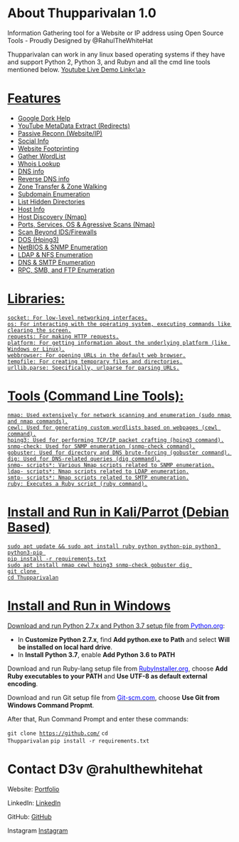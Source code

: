 # About Thupparivalan 1.0
Information Gathering tool for a Website or IP address using Open Source Tools - Proudly Designed by @RahulTheWhiteHat

Thupparivalan can work in any linux based operating systems if they have and support Python 2, Python 3, and Rubyn and all the cmd line tools mentioned below.
<a href="https://youtu.be/7InI9vDDsgM">Youtube Live Demo Link<\a>

# Features
 * Google Dork Help
 * YouTube MetaData Extract (Redirects)
 * Passive Reconn (Website/IP)
 * Social Info
 * Website Footprinting
 * Gather WordList
 * Whois Lookup
 * DNS info
 * Reverse DNS info
 * Zone Transfer & Zone Walking
 * Subdomain Enumeration
 * List Hidden Directories
 * Host Info
 * Host Discovery (Nmap)
 * Ports, Services, OS & Agressive Scans (Nmap)
 * Scan Beyond IDS/Firewalls
 * DOS (Hping3)
 * NetBIOS & SNMP Enumeration
 * LDAP & NFS Enumeration                    
 * DNS & SMTP Enumeration
 * RPC, SMB, and FTP Enumeration 
 
# Libraries:
    socket: For low-level networking interfaces.
    os: For interacting with the operating system, executing commands like clearing the screen.
    requests: For making HTTP requests.
    platform: For getting information about the underlying platform (like Windows or Linux).
    webbrowser: For opening URLs in the default web browser.
    tempfile: For creating temporary files and directories.
    urllib.parse: Specifically, urlparse for parsing URLs.

# Tools (Command Line Tools):
    nmap: Used extensively for network scanning and enumeration (sudo nmap and nmap commands).
    cewl: Used for generating custom wordlists based on webpages (cewl command).
    hping3: Used for performing TCP/IP packet crafting (hping3 command).
    snmp-check: Used for SNMP enumeration (snmp-check command).
    gobuster: Used for directory and DNS brute-forcing (gobuster command).  
    dig: Used for DNS-related queries (dig command).
    snmp- scripts*: Various Nmap scripts related to SNMP enumeration.
    ldap- scripts*: Nmap scripts related to LDAP enumeration.
    smtp- scripts*: Nmap scripts related to SMTP enumeration.
    ruby: Executes a Ruby script (ruby command).
 
 # Install and Run in Kali/Parrot (Debian Based)
 
    sudo apt update && sudo apt install ruby python python-pip python3 python3-pip 
    pip install -r requirements.txt
    sudo apt install nmap cewl hping3 snmp-check gobuster dig 
    git clone 
    cd Thupparivalan
     
    
# Install and Run in Windows
Download and run Python 2.7.x and Python 3.7 setup file from <a href="https://python.org" target="_blank"><span style="color: blue">Python.org</span></a>:

 * In <strong>Customize Python 2.7.x</strong>, find <strong>Add python.exe to Path</strong> and select <strong>Will be installed on local hard drive</strong>.
 * In <strong>Install Python 3.7</strong>, enable <strong>Add Python 3.6 to PATH</strong>

Download and run Ruby-lang setup file from <a href="https://rubyinstaller.org" target="_blank"><span style="color: blue">RubyInstaller.org</span></a>, choose <strong>Add Ruby executables to your PATH</strong> and <strong>Use UTF-8 as default external encoding</strong>.

Download and run Git setup file from <a href="https://Git-scm.com" target="_blank"><span style="color: blue">Git-scm.com</span></a>, choose <strong>Use Git from Windows Command Propmt</strong>.

After that, Run Command Prompt and enter these commands:

<code>git clone https://github.com/</code>
<code>cd Thupparivalan</code>
<code>pip install -r requirements.txt</code>


# Contact D3v @rahulthewhitehat

Website: <a href="https://rahulthewhitehat.github.io" target="_blank"><span style="color: blue"></span>Portfolio</a>

LinkedIn: <a href="https://linkedin.com/rahulthewhitehat" target="_blank"><span style="color: blue"></span>LinkedIn</a>

GitHub: <a href="https://github.com/rahulthewhitehat" target="_blank"><span style="color: blue"></span>GitHub</a>

Instagram <a href="https://instagram.com/rahulthewhitehat" target="_blank"><span style="color: blue"></span>Instagram</a>



